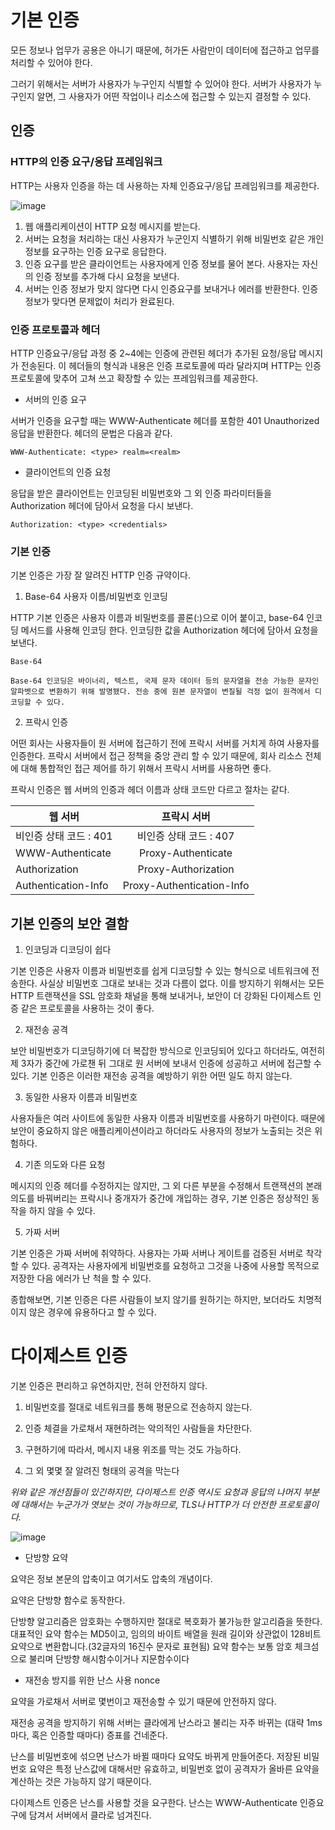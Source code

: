 기본 인증
=

모든 정보나 업무가 공용은 아니기 때문에, 허가돈 사람만이 데이터에 접근하고 업무를 처리할 수 있어야 한다.

그러기 위해서는 서버가 사용자가 누구인지 식별할 수 있어야 한다. 서버가 사용자가 누구인지 알면, 그 사용자가 어떤 작업이나 리소스에 접근할 수 있는지 결정할 수 있다.


인증
-

###  HTTP의 인증 요구/응답 프레임워크

HTTP는 사용자 인증을 하는 데 사용하는 자체 인증요구/응답 프레임워크를 제공한다.

![image](https://user-images.githubusercontent.com/70934609/111916405-1ffc9b80-8abe-11eb-8e9f-170dda556b24.png)

1. 웹 애플리케이션이 HTTP 요청 메시지를 받는다.
2. 서버는 요청을 처리하는 대신 사용자가 누군인지 식별하기 위해 비밀번호 같은 개인 정보를 요구하는 인증 요구로 응답한다.
3. 인증 요구를 받은 클라이언트는 사용자에게 인증 정보를 물어 본다. 사용자는 자신의 인증 정보를 추가해 다시 요청을 보낸다.
4. 서버는 인증 정보가 맞지 않다면 다시 인증요구를 보내거나 에러를 반환한다. 인증 정보가 맞다면 문제없이 처리가 완료된다.

### 인증 프로토콜과 헤더

HTTP 인증요구/응답 과정 중 2~4에는 인증에 관련된 헤더가 추가된 요청/응답 메시지가 전송된다. 이 헤더들의 형식과 내용은 인증 프로토콜에 따라 달라지며 HTTP는 인증 프로토콜에 맞추어 고쳐 쓰고 확장할 수 있는 프레임워크를 제공한다.


- 서버의 인증 요구

서버가 인증을 요구할 때는 WWW-Authenticate 헤더를 포함한 401 Unauthorized 응답을 반환한다. 헤더의 문법은 다음과 같다.

```
WWW-Authenticate: <type> realm=<realm>
```

- 클라이언트의 인증 요청

응답을 받은 클라이언트는 인코딩된 비밀번호와 그 외 인증 파라미터들을 Authorization 헤더에 담아서 요청을 다시 보낸다.

```
Authorization: <type> <credentials>
```

### 기본 인증

기본 인증은 가장 잘 알려진 HTTP 인증 규약이다.

1. Base-64 사용자 이름/비밀번호 인코딩

HTTP 기본 인증은 사용자 이름과 비밀번호를 콜론(:)으로 이어 붙이고, base-64 인코딩 메서드를 사용해 인코딩 한다. 인코딩한 값을 Authorization 헤더에 담아서 요청을 보낸다.

```
Base-64

Base-64 인코딩은 바이너리, 텍스트, 국제 문자 데이터 등의 문자열을 전송 가능한 문자인 알파벳으로 변환하기 위해 발명됐다. 전송 중에 원본 문자열이 변질될 걱정 없이 원격에서 디코딩할 수 있다.
```

2. 프락시 인증

어떤 회사는 사용자들이 원 서버에 접근하기 전에 프락시 서버를 거치게 하여 사용자를 인증한다. 프락시 서버에서 접근 정책을 중앙 관리 할 수 있기 때문에, 회사 리소스 전체에 대해 통합적인 접근 제어를 하기 위해서 프락시 서버를 사용하면 좋다.

프락시 인증은 웹 서버의 인증과 헤더 이름과 상태 코드만 다르고 절차는 같다.


| 웹 서버 | 프락시 서버 |
|--|:--:|
| 비인증 상태 코드 : 401 |	비인증 상태 코드 : 407 |
| WWW-Authenticate	| Proxy-Authenticate |
| Authorization	| Proxy-Authorization |
| Authentication-Info | Proxy-Authentication-Info |

기본 인증의 보안 결함
-

1. 인코딩과 디코딩이 쉽다

기본 인증은 사용자 이름과 비밀번호를 쉽게 디코딩할 수 있는 형식으로 네트워크에 전송한다. 사실상 비밀번호 그대로 보내는 것과 다름이 없다. 이를 방지하기 위해서는 모든 HTTP 트랜잭션을 SSL 암호화 채널을 통해 보내거나, 보안이 더 강화된 다이제스트 인증 같은 프로토콜을 사용하는 것이 좋다.

2. 재전송 공격

보안 비밀번호가 디코딩하기에 더 복잡한 방식으로 인코딩되어 있다고 하더라도, 여전히 제 3자가 중간에 가로챈 뒤 그대로 원 서버에 보내서 인증에 성공하고 서버에 접근할 수 있다. 기본 인증은 이러한 재전송 공격을 예방하기 위한 어떤 일도 하지 않는다.

3. 동일한 사용자 이름과 비밀번호

사용자들은 여러 사이트에 동일한 사용자 이름과 비밀번호를 사용하기 마련이다. 때문에 보안이 중요하지 않은 애플리케이션이라고 하더라도 사용자의 정보가 노출되는 것은 위험하다.

4. 기존 의도와 다른 요청

메시지의 인증 헤더를 수정하지는 않지만, 그 외 다른 부분을 수정해서 트랜잭션의 본래 의도를 바꿔버리는 프락시나 중개자가 중간에
 개입하는 경우, 기본 인증은 정상적인 동작을 하지 않을 수 있다.

5. 가짜 서버

기본 인증은 가짜 서버에 취약하다. 사용자는 가짜 서버나 게이트를 검증된 서버로 착각할 수 있다. 공격자는 사용자에게 비밀번호를 요청하고 그것을 나중에 사용할 목적으로 저장한 다음 에러가 난 척을 할 수 있다.

종합해보면, 기본 인증은 다른 사람들이 보지 않기를 원하기는 하지만, 보더라도 치명적이지 않은 경우에 유용하다고 할 수 있다.



다이제스트 인증
=

기본 인증은 편리하고 유연하지만, 전혀 안전하지 않다.

1. 비밀번호를 절대로 네트워크를 통해 평문으로 전송하지 않는다.

2. 인증 체결을 가로채서 재현하려는 악의적인 사람들을 차단한다.
3. 구현하기에 따라서, 메시지 내용 위조를 막는 것도 가능하다.
4. 그 외 몇몇 잘 알려진 형태의 공격을 막는다

*위와 같은 개선점들이 있긴하지만, 다이제스트 인증 역시도 요청과 응답의 나머지 부분에 대해서는 누군가가 엿보는 것이 가능하므로, TLS나 HTTP가 더 안전한 프로토콜이다.*

![image](https://user-images.githubusercontent.com/70934609/111917614-4c1b1b00-8ac4-11eb-9678-4ead1fe147ee.png)


- 단방향 요약

요약은 정보 본문의 압축이고 여기서도 압축의 개념이다.

요약은 단방향 함수로 동작한다.

단방향 알고리즘은 암호화는 수행하지만 절대로 복호화가 불가능한 알고리즘을 뜻한다.
대표적인 요약 함수는 MD5이고, 임의의 바이트 배열을 원래 길이와 상관없이 128비트 요약으로 변환합니다.(32글자의 16진수 문자로 표현됨)
요약 함수는 보통 암호 체크섬으로 불리며 단방향 해시함수이거나 지문함수이다

- 재전송 방지를 위한 난스 사용 nonce

요약을 가로채서 서버로 몇번이고 재전송할 수 있기 때문에 안전하지 않다.

재전송 공격을 방지하기 위해 서버는 클라에게 난스라고 불리는 자주 바뀌는 (대략 1ms마다, 혹은 인증할 때마다) 증표를 건네준다.

난스를 비밀번호에 섞으면 난스가 바뀔 때마다 요약도 바뀌게 만들어준다. 저장된 비밀번호 요약은 특정 난스값에 대해서만 유효하고, 비밀번호 없이 공격자가 올바른 요약을 계산하는 것은 가능하지 않기 때문이다. 

다이제스트 인증은 난스를 사용할 것을 요구한다.
난스는 WWW-Authenticate 인증요구에 담겨서 서버에서 클라로 넘겨진다.